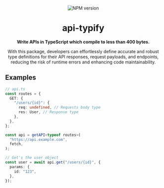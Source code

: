 <div align="center">
<br />
    <img alt="NPM version" src="https://img.shields.io/npm/v/api-typify?style=for-the-badge">

<!-- PROJECT LOGO -->
<br />
<h1 >api-typify</h1>
<p><b>Write APIs in TypeScript which compile to less than 400 bytes.</b></p>
<p>With this package, developers can effortlessly define accurate and robust type definitions for their API responses, request payloads, and endpoints, reducing the risk of runtime errors and enhancing code maintainability.</p>
</p>
</div>

## Examples

```ts
// api.ts
const routes = {
  GET: {
    "/users/{id}": {
      req: undefined, // Requests body type
      res: User, // Response type
    },
  },
};

const api = getAPI<typeof routes>(
  "https://api.example.com",
  fetch,
);

// Get's the user object
const user = await api.get("/users/{id}", {
  params: {
    id: "123",
  },
});
```

